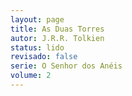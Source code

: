 ```yaml
---
layout: page
title: As Duas Torres
autor: J.R.R. Tolkien
status: lido
revisado: false
serie: O Senhor dos Anéis
volume: 2
---
```

